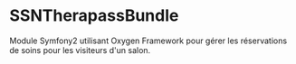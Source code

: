 SSNTherapassBundle
==================

Module Symfony2 utilisant Oxygen Framework pour gérer les réservations de soins pour les visiteurs d'un salon.
